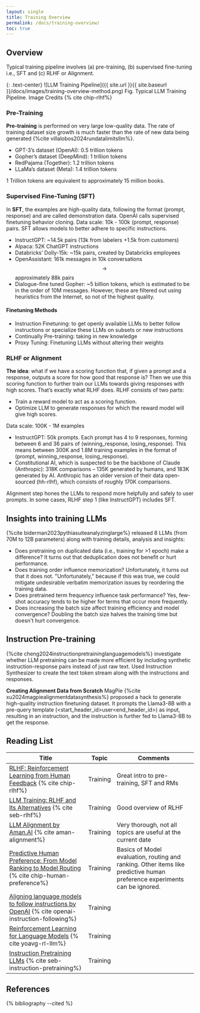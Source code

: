 ```yaml
---
layout: single
title: Training Overview
permalink: /docs/training-overview/
toc: true
---
```


## Overview

Typical training pipeline involves (a) pre-training, (b) supervised fine-tuning i.e., SFT and (c) RLHF or Alignment.

{: .text-center}
![LLM Training Pipeline]({{ site.url }}{{ site.baseurl }}/docs/images/training-overview-method.png)
Fig. Typical LLM Training Pipeline. Image Credits {% cite chip-rlhf%}

### Pre-Training
**Pre-training** is performed on very large low-quality data. The rate of training dataset size growth is much faster than the rate of new data being generated {%cite villalobos2024rundatalimitsllm%}.

* GPT-3’s dataset (OpenAI): 0.5 trillion tokens  
* Gopher’s dataset (DeepMind): 1 trillion tokens  
* RedPajama (Together): 1.2 trillion tokens  
* LLaMa’s dataset (Meta): 1.4 trillion tokens

1 Trillion tokens are equivalent to approximately 15 million books.


### Supervised Fine-Tuning (SFT)

In **SFT**, the examples are high-quality data, following the format (prompt, response) and are called demonstration data. OpenAI calls supervised finetuning behavior cloning. Data scale: 10k \- 100k (prompt, response) pairs. SFT allows models to better adhere to specific instructions. 

* InstructGPT: ~14.5k pairs (13k from labelers +1.5k from customers)  
* Alpaca: 52K ChatGPT instructions  
* Databricks’ Dolly-15k: ~15k pairs, created by Databricks employees  
* OpenAssistant: 161k messages in 10k conversations $$\rightarrow$$ approximately 88k pairs  
* Dialogue-fine tuned Gopher: ~5 billion tokens, which is estimated to be in the order of 10M messages. However, these are filtered out using heuristics from the Internet, so not of the highest quality.

#### Finetuning Methods
* Instruction Finetuning:  to get openly available LLMs to better follow instructions or specialize these LLMs on subsets or new instructions
* Continually Pre-training: taking in new knowledge
* Proxy Tuning: Finetuning LLMs without altering their weights



### RLHF or Alignment

**The idea**: what if we have a scoring function that, if given a prompt and a response, outputs a score for how good that response is? Then we use this scoring function to further train our LLMs towards giving responses with high scores. That’s exactly what RLHF does. RLHF consists of two parts:

* Train a reward model to act as a scoring function.  
* Optimize LLM to generate responses for which the reward model will give high scores.

Data scale: 100K - 1M examples

* InstructGPT: 50k prompts. Each prompt has 4 to 9 responses, forming between 6 and 36 pairs of (winning_response, losing_response). This means between 300K and 1.8M training examples in the format of (prompt, winning_response, losing_response).  
* Constitutional AI, which is suspected to be the backbone of Claude (Anthropic): 318K comparisons – 135K generated by humans, and 183K generated by AI. Anthropic has an older version of their data open-sourced (hh-rlhf), which consists of roughly 170K comparisons.

Alignment step hones the LLMs to respond more helpfully and safely to user prompts. In some cases, RLHF step 1 (like InstructGPT) includes SFT.

## Insights into training LLMs

{%cite biderman2023pythiasuiteanalyzinglarge%} released 8 LLMs (from 70M to 12B parameters) along with training details, analysis and insights:
* Does pretraining on duplicated data (i.e., training for >1 epoch) make a difference? It turns out that deduplication does not benefit or hurt performance.
* Does training order influence memorization? Unfortunately, it turns out that it does not. "Unfortunately," because if this was true, we could mitigate undesirable verbatim memorization issues by reordering the training data.
* Does pretrained term frequency influence task performance? Yes, few-shot accuracy tends to be higher for terms that occur more frequently.
* Does increasing the batch size affect training efficiency and model convergence? Doubling the batch size halves the training time but doesn't hurt convergence.

## Instruction Pre-training

{%cite cheng2024instructionpretraininglanguagemodels%} investigate whether LLM pretraining can be made more efficient by including synthetic instruction-response pairs instead of just raw text. Used Instruction Synthesizer to create the text token stream along with the instructions and responses. 

**Creating Alignment Data from Scratch**
MagPie {%cite xu2024magpiealignmentdatasynthesis%} proposed a hack to generate high-quality instruction finetuning dataset. It prompts the Llama3-8B with a pre-query template (<start_header_id>user<end_header_id>) as input, resulting in an instruction, and the instruction is further fed to Llama3-8B to get the response. 



## Reading List


| Title                                          |  Topic       |   Comments                                                   |
| --------------------------------------------   | ------------ | ------------------------------------------------------------ |
| [RLHF: Reinforcement Learning from Human Feedback](https://huyenchip.com/2023/05/02/rlhf.html) {% cite chip-rlhf%}| Training | Great intro to pre-training, SFT and RMs
| [LLM Training: RLHF and Its Alternatives](https://magazine.sebastianraschka.com/p/llm-training-rlhf-and-its-alternatives) {% cite seb-rlhf%}| Training | Good overview of RLHF
| [LLM Alignment by Aman.AI](https://aman.ai/primers/ai/llm-alignment/) {% cite aman-alignment%}| Training | Very thorough, not all topics are useful at the current date
| [Predictive Human Preference: From Model Ranking to Model Routing](https://huyenchip.com/2024/02/28/predictive-human-preference.html) {% cite chip-human-preference%}| Training | Basics of Model evaluation, routing and ranking. Other items like predictive human preference experiments can be ignored.
| [Aligning language models to follow instructions by OpenAI](https://openai.com/index/instruction-following/) {% cite openai-instruction-following%}| Training | 
| [Reinforcement Learning for Language Models](https://gist.github.com/yoavg/6bff0fecd65950898eba1bb321cfbd81) {% cite yoavg-rl-llm%}| Training | 
| [Instruction Pretraining LLMs](https://magazine.sebastianraschka.com/p/instruction-pretraining-llms) {% cite seb-instruction-pretraining%}| Training | 

## References


{% bibliography --cited %}